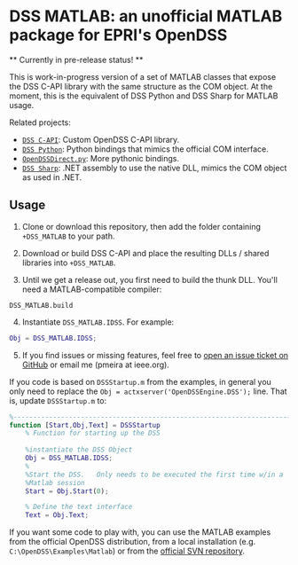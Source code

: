 # DSS MATLAB: an unofficial MATLAB package for EPRI's OpenDSS

** Currently in pre-release status! ** 

This is work-in-progress version of a set of MATLAB classes that expose the DSS C-API library with the same structure as the COM object. At the moment, this is the equivalent of DSS Python and DSS Sharp for MATLAB usage.

Related projects: 
- [`DSS C-API`](http://github.com/PMeira/dss_capi): Custom OpenDSS C-API library.
- [`DSS Python`](http://github.com/PMeira/dss_python): Python bindings that mimics the official COM interface.
- [`OpenDSSDirect.py`](http://github.com/NREL/OpenDSSDirect.py): More pythonic bindings.
- [`DSS Sharp`](http://github.com/PMeira/dss_sharp/): .NET assembly to use the native DLL, mimics the COM object as used in .NET.

## Usage

1. Clone or download this repository, then add the folder containing `+DSS_MATLAB` to your path.

2. Download or build DSS C-API and place the resulting DLLs / shared libraries into `+DSS_MATLAB`.

3. Until we get a release out, you first need to build the thunk DLL. You'll need a MATLAB-compatible compiler:

```
DSS_MATLAB.build
```

4. Instantiate `DSS_MATLAB.IDSS`. For example:

```matlab
Obj = DSS_MATLAB.IDSS;
```

5. If you find issues or missing features, feel free to [open an issue ticket on GitHub](https://github.com/PMeira/dss_matlab/issues/new) or email me (pmeira at ieee.org).

If you code is based on `DSSStartup.m` from the examples, in general you only need to replace the `Obj = actxserver('OpenDSSEngine.DSS');` line. That is, update `DSSStartup.m` to:

```matlab
%--------------------------------------------------------------------------
function [Start,Obj,Text] = DSSStartup
    % Function for starting up the DSS
    
    %instantiate the DSS Object
    Obj = DSS_MATLAB.IDSS;
    %
    %Start the DSS.   Only needs to be executed the first time w/in a
    %Matlab session
    Start = Obj.Start(0);

    % Define the text interface
    Text = Obj.Text;    
```

If you want some code to play with, you can use the MATLAB examples from the official OpenDSS distribution, from a local installation (e.g. `C:\OpenDSS\Examples\Matlab`) or from the [official SVN repository](https://sourceforge.net/p/electricdss/code/HEAD/tree/trunk/Distrib/Examples/Matlab/).
